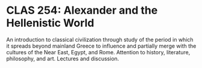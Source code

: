 # CLAS 254: Alexander and the Hellenistic World

An introduction to classical civilization through study of the period in which it spreads beyond mainland Greece to influence and partially merge with the cultures of the Near East, Egypt, and Rome. Attention to history, literature, philosophy, and art. Lectures and discussion.